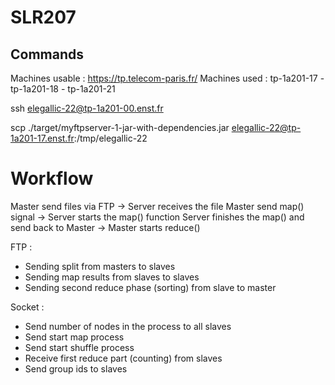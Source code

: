 # SLR207

## Commands
Machines usable : https://tp.telecom-paris.fr/
Machines used : tp-1a201-17 - tp-1a201-18 - tp-1a201-21

ssh elegallic-22@tp-1a201-00.enst.fr 

scp ./target/myftpserver-1-jar-with-dependencies.jar elegallic-22@tp-1a201-17.enst.fr:/tmp/elegallic-22

# Workflow
Master send files via FTP -> Server receives the file
Master send map() signal -> Server starts the map() function
Server finishes the map() and send back to Master -> Master starts reduce()

FTP : 
- Sending split from masters to slaves
- Sending map results from slaves to slaves
- Sending second reduce phase (sorting) from slave to master

Socket : 
- Send number of nodes in the process to all slaves
- Send start map process
- Send start shuffle process
- Receive first reduce part (counting) from slaves
- Send group ids to slaves